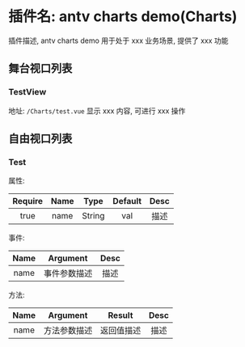 # 插件名: antv charts demo(Charts)

插件描述, antv charts demo 用于处于 xxx 业务场景, 提供了 xxx 功能

## 舞台视口列表

### TestView

地址: `/Charts/test.vue`
显示 xxx 内容, 可进行 xxx 操作

## 自由视口列表

### Test

属性:

| Require | Name |  Type  | Default | Desc |
| :-----: | :--: | :----: | :-----: | :--: |
|  true   | name | String |   val   | 描述 |

事件:

| Name |   Argument   | Desc |
| :--: | :----------: | :--: |
| name | 事件参数描述 | 描述 |

方法:

| Name |   Argument   |   Result   | Desc |
| :--: | :----------: | :--------: | :--: |
| name | 方法参数描述 | 返回值描述 | 描述 |
